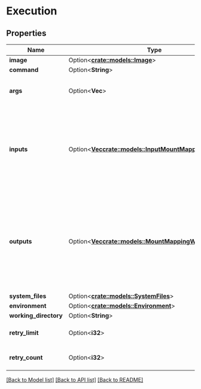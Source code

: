 # Execution

## Properties

Name | Type | Description | Notes
------------ | ------------- | ------------- | -------------
**image** | Option<[**crate::models::Image**](Image.md)> |  | [optional]
**command** | Option<**String**> |  | [optional]
**args** | Option<**Vec<String>**> | Argument to run specified task | [optional]
**inputs** | Option<[**Vec<crate::models::InputMountMappingWithCreds>**](InputMountMappingWithCreds.md)> | Path (Inputs) - Path to mount file at valid Url  URL (Inputs) - Url of file mounted at specified path | [optional]
**outputs** | Option<[**Vec<crate::models::MountMappingWithCreds>**](MountMappingWithCreds.md)> | Path (Outputs) - Path where files will be output to valid Url  URL (Outputs) - Url of folder with files from the path will be uploaded | [optional]
**system_files** | Option<[**crate::models::SystemFiles**](SystemFiles.md)> |  | [optional]
**environment** | Option<[**crate::models::Environment**](Environment.md)> |  | [optional]
**working_directory** | Option<**String**> |  | [optional]
**retry_limit** | Option<**i32**> |  | [optional][default to 3]
**retry_count** | Option<**i32**> |  | [optional][default to 0]

[[Back to Model list]](../README.md#documentation-for-models) [[Back to API list]](../README.md#documentation-for-api-endpoints) [[Back to README]](../README.md)


